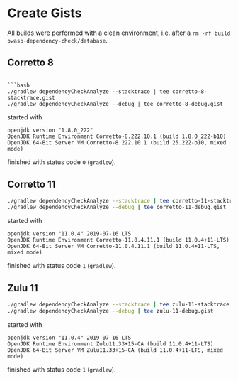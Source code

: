 # Create Gists

All builds were performed with a clean environment, i.e. after a `rm -rf build owasp-dependency-check/database`.

## Corretto 8
```

```bash
./gradlew dependencyCheckAnalyze --stacktrace | tee corretto-8-stacktrace.gist
./gradlew dependencyCheckAnalyze --debug | tee corretto-8-debug.gist
```

started with

```text
openjdk version "1.8.0_222"
OpenJDK Runtime Environment Corretto-8.222.10.1 (build 1.8.0_222-b10)
OpenJDK 64-Bit Server VM Corretto-8.222.10.1 (build 25.222-b10, mixed mode)
```

finished with status code `0` (`gradlew`).

## Corretto 11

```bash
./gradlew dependencyCheckAnalyze --stacktrace | tee corretto-11-stacktrace.gist
./gradlew dependencyCheckAnalyze --debug | tee corretto-11-debug.gist
```

started with

```text
openjdk version "11.0.4" 2019-07-16 LTS
OpenJDK Runtime Environment Corretto-11.0.4.11.1 (build 11.0.4+11-LTS)
OpenJDK 64-Bit Server VM Corretto-11.0.4.11.1 (build 11.0.4+11-LTS, mixed mode)
```

finished with status code `1` (`gradlew`).

## Zulu 11

```bash
./gradlew dependencyCheckAnalyze --stacktrace | tee zulu-11-stacktrace.gist
./gradlew dependencyCheckAnalyze --debug | tee zulu-11-debug.gist
```

started with

```text
openjdk version "11.0.4" 2019-07-16 LTS
OpenJDK Runtime Environment Zulu11.33+15-CA (build 11.0.4+11-LTS)
OpenJDK 64-Bit Server VM Zulu11.33+15-CA (build 11.0.4+11-LTS, mixed mode)
```

finished with status code `1` (`gradlew`).
